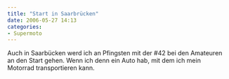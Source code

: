 ```yaml
---
title: "Start in Saarbrücken"
date: 2006-05-27 14:13
categories: 
- Supermoto
---
```

Auch in Saarbücken werd ich an Pfingsten mit der #42 bei den Amateuren an den Start gehen. Wenn ich denn ein Auto hab, mit dem ich mein Motorrad transportieren kann.